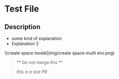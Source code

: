 # Test File
## Description
* some kind of explanation
* Explanation 2

![create space modal](img/create space-multi env.png)

> ** Do not merge this **

> *this is a test PR*
